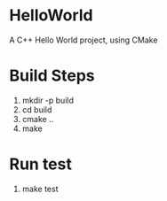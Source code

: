 # HelloWorld
A C++ Hello World project, using CMake

# Build Steps
1. mkdir -p build
2. cd build
3. cmake ..
4. make

# Run test
1. make test
